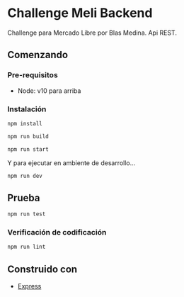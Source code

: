 # Challenge Meli Backend

Challenge para Mercado Libre por Blas Medina. Api REST.

## Comenzando

### Pre-requisitos

- Node: v10 para arriba

### Instalación

```bash
npm install
```

```bash
npm run build
```

```bash
npm run start
```

Y para ejecutar en ambiente de desarrollo...

```bash
npm run dev
```

## Prueba

```bash
npm run test
```

### Verificación de codificación

```bash
npm run lint
```

## Construido con

- [Express](https://expressjs.com/)

